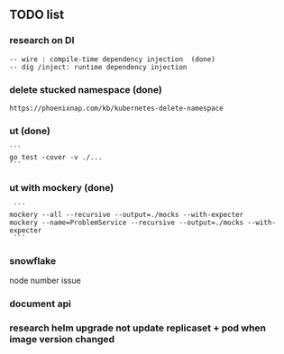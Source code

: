 ## TODO list
### research on DI 
    -- wire : compile-time dependency injection  (done)
    -- dig /inject: runtime dependency injection


### delete stucked namespace (done)
    https://phoenixnap.com/kb/kubernetes-delete-namespace
    
### ut   (done)
    ```
    go test -cover -v ./...
    ```
    
### ut with mockery   (done)
     ```
    mockery --all --recursive --output=./mocks --with-expecter
    mockery --name=ProblemService --recursive --output=./mocks --with-expecter
     ```
### snowflake 
node number issue

### document api    

### research helm upgrade not update replicaset + pod when image version changed
